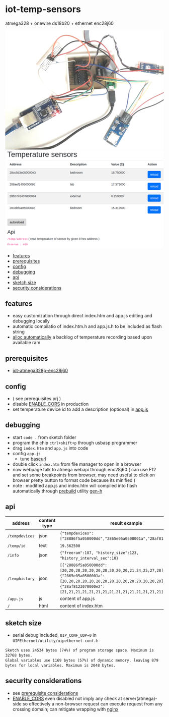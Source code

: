 # iot-temp-sensors

atmega328 + onewire ds18b20 + ethernet enc28j60

![img](https://github.com/devel0/iot-temp-sensors-sd-card/blob/master/doc/20181106_143657x.jpg)
![img](doc/Selection_003.png)

- [features](#features)
- [prerequisites](#prerequisites)
- [config](#config)
- [debugging](#debugging)
- [api](#api)
- [sketch size](#sketch-size)
- [security considerations](#security-considerations)

## features

- easy customization through direct index.htm and app.js editing and debugging locally
- automatic compilatio of index.htm.h and app.js.h to be included as flash string
- [alloc automatically](https://github.com/devel0/iot-temp-sensors/blob/747eedead33772415a47ea5b0cbd67a9d4185bc4/temp-sensors/temp-sensors.ino#L152-L167) a backlog of temperature recording based upon available ram

## prerequisites

- [iot-atmega328p-enc28j60](https://github.com/devel0/iot-atmega328p-enc28j60/blob/master/README.md)

## config

- ( see prerequisites prj )
- disable [ENABLE_CORS](https://github.com/devel0/iot-temp-sensors/blob/432999ee57a9892da64955140d62139edcb04fc9/temp-sensors/temp-sensors.ino#L12) in production
- set temperature device id to add a description (optional) in [app.js](https://github.com/devel0/iot-temp-sensors/blob/432999ee57a9892da64955140d62139edcb04fc9/temp-sensors/app.js#L1-L12)

## debugging

- start `code .` from sketch folder
- program the chip `ctrl+shift+p` through usbasp programmer
- drag `index.htm` and `app.js` into code
- config `app.js`
  - tune [baseurl](https://github.com/devel0/iot-temp-sensors/blob/432999ee57a9892da64955140d62139edcb04fc9/temp-sensors/app.js#L20)
- double click `index.htm` from file manager to open in a browser
- now webpage talk to atmega webapi through enc28j60 ( can use F12 and set some breakpoints from browser, may need useful to click on browser pretty button to format code because its minified )
- note : modified app.js and index.htm will compiled into flash automatically through [prebuild](https://github.com/devel0/iot-temp-sensors/blob/432999ee57a9892da64955140d62139edcb04fc9/temp-sensors/.vscode/arduino.json#L6) utility [gen-h](https://github.com/devel0/iot-temp-sensors/blob/432999ee57a9892da64955140d62139edcb04fc9/temp-sensors/gen-h)

## api

| address | content type | result example |
|---|---|---|
| `/tempdevices` | json | `{"tempdevices":["28886f5a050000dd","2865e05a0500001a","28af8123070000e2"]}` |
| `/temp/id` | text | `19.562500` |
| `/info` | json | `{"freeram":187, "history_size":123, "history_interval_sec":10}` |
| `/temphistory` | json | `[{"28886f5a050000dd":[20,20,20,20,20,20,20,20,20,20,21,24,25,27,28]},{"2865e05a0500001a":[20,20,20,20,20,20,20,20,20,20,20,20,20,20,20]},{"28af8123070000e2":[21,21,21,21,21,21,21,21,21,21,21,21,21,21,21]}]` |
| `/app.js` | js | content of app.js |
| `/` | html | content of index.htm |

## sketch size

- serial debug included, `UIP_CONF_UDP=0` in `UIPEthernet/utility/uipethernet-conf.h`

```
Sketch uses 24534 bytes (74%) of program storage space. Maximum is 32768 bytes.
Global variables use 1169 bytes (57%) of dynamic memory, leaving 879 bytes for local variables. Maximum is 2048 bytes.
```

## security considerations

- see [prerequisite considerations](https://github.com/devel0/iot-atmega328p-enc28j60/tree/4a4fc753572a2c6fd427d38278091163c69b46cd#security-considerations)
- [ENABLE_CORS](https://github.com/devel0/iot-temp-sensors/blob/8baeae070887b1b4300d076d6dee94ce3c4f6a09/temp-sensors/temp-sensors.ino#L12) even disabled not imply any check at server(atmega)-side so effectively a non-browser request can execute request from any crossing domain; can mitigate wrapping with [nginx](https://enable-cors.org/server_nginx.html)
